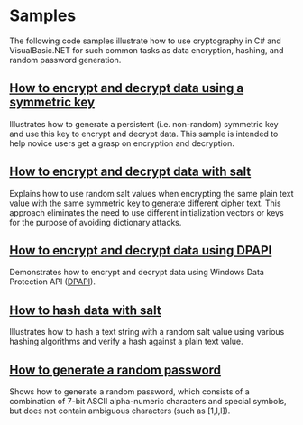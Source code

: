 # Samples
The following code samples illustrate how to use cryptography in C# and VisualBasic.NET for such common tasks as data encryption, hashing, and random password generation.

## [How to encrypt and decrypt data using a symmetric key](Encryption.md)
Illustrates how to generate a persistent (i.e. non-random) symmetric key and use this key to encrypt and decrypt data. This sample is intended to help novice users get a grasp on encryption and decryption.

## [How to encrypt and decrypt data with salt](EncryptionWithSalt.md)
Explains how to use random salt values when encrypting the same plain text value with the same symmetric key to generate different cipher text. This approach eliminates the need to use different initialization vectors or keys for the purpose of avoiding dictionary attacks.

## [How to encrypt and decrypt data using DPAPI](Dpapi.md)
Demonstrates how to encrypt and decrypt data using Windows Data Protection API ([DPAPI](https://docs.microsoft.com/en-us/previous-versions/ms995355(v=msdn.10))).

## [How to hash data with salt](Hash.md)
Illustrates how to hash a text string with a random salt value using various hashing algorithms and verify a hash against a plain text value.

## [How to generate a random password](Password.md)
Shows how to generate a random password, which consists of a combination of 7-bit ASCII alpha-numeric characters and special symbols, but does not contain ambiguous characters (such as [1,I,l]).

